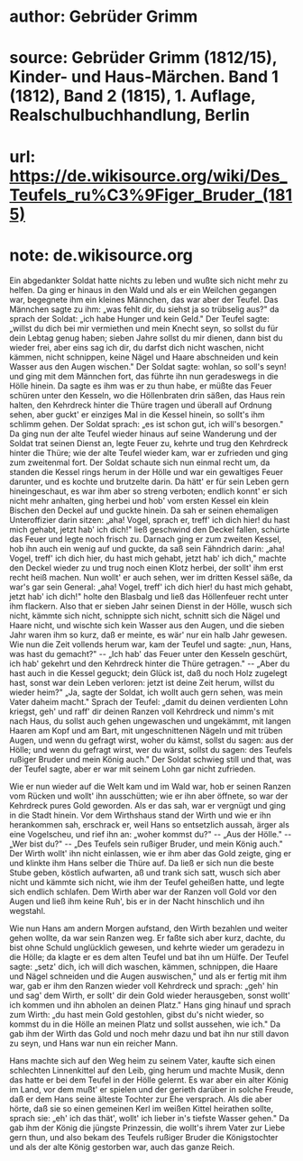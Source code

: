 # author: Gebrüder Grimm
# source: Gebrüder Grimm (1812/15), Kinder- und Haus-Märchen. Band 1 (1812), Band 2 (1815), 1. Auflage, Realschulbuchhandlung, Berlin
# url: https://de.wikisource.org/wiki/Des_Teufels_ru%C3%9Figer_Bruder_(1815)
# note: de.wikisource.org

Ein abgedankter Soldat hatte nichts zu leben und wußte sich nicht mehr zu helfen. Da ging er hinaus in den Wald und als er ein Weilchen gegangen war, begegnete ihm ein kleines Männchen, das war aber der Teufel. Das Männchen sagte zu ihm: „was fehlt dir, du siehst ja so trübselig aus?" da sprach der Soldat: „ich habe Hunger und kein Geld." Der Teufel sagte: „willst du dich bei mir vermiethen und mein Knecht seyn, so sollst du für dein Lebtag genug haben; sieben Jahre sollst du mir dienen, dann bist du wieder frei, aber eins sag ich dir, du darfst dich nicht waschen, nicht kämmen, nicht schnippen, keine Nägel und Haare abschneiden und kein Wasser aus den Augen wischen." Der Soldat sagte: wohlan, so soll's seyn! und ging mit dem Männchen fort, das führte ihn nun geradeswegs in die Hölle hinein. Da sagte es ihm was er zu thun habe, er müßte das Feuer schüren unter den Kesseln, wo die Höllenbraten drin säßen, das Haus rein halten, den Kehrdreck hinter die Thüre tragen und überall auf Ordnung sehen, aber guckt' er einziges Mal in die Kessel hinein, so sollt's ihm schlimm gehen. Der Soldat sprach: „es ist schon gut, ich will's besorgen." Da ging nun  der alte Teufel wieder hinaus auf seine Wanderung und der Soldat trat seinen Dienst an, legte Feuer zu, kehrte und trug den Kehrdreck hinter die Thüre; wie der alte Teufel wieder kam, war er zufrieden und ging zum zweitenmal fort. Der Soldat schaute sich nun einmal recht um, da standen die Kessel rings herum in der Hölle und war ein gewaltiges Feuer darunter, und es kochte und brutzelte darin. Da hätt' er für sein Leben gern hineingeschaut, es war ihm aber so streng verboten; endlich konnt' er sich nicht mehr anhalten, ging herbei und hob' vom ersten Kessel ein klein Bischen den Deckel auf und guckte hinein. Da sah er seinen ehemaligen Unteroffizier darin sitzen: „aha! Vogel, sprach er, treff' ich dich hier! du hast mich gehabt, jetzt hab' ich dich!" ließ geschwind den Deckel fallen, schürte das Feuer und legte noch frisch zu. Darnach ging er zum zweiten Kessel, hob ihn auch ein wenig auf und guckte, da saß sein Fähndrich darin: „aha! Vogel, treff' ich dich hier, du hast mich gehabt, jetzt hab' ich dich," machte den Deckel wieder zu und trug noch einen Klotz herbei, der sollt' ihm erst recht heiß machen. Nun wollt' er auch sehen, wer im dritten Kessel säße, da war's gar sein General: „aha! Vogel, treff' ich dich hier! du hast mich gehabt, jetzt hab' ich dich!" holte den Blasbalg und ließ das Höllenfeuer recht unter ihm flackern. Also that er sieben Jahr seinen Dienst in der Hölle,  wusch sich nicht, kämmte sich nicht, schnippte sich nicht, schnitt sich die Nägel und Haare nicht, und wischte sich kein Wasser aus den Augen, und die sieben Jahr waren ihm so kurz, daß er meinte, es wär' nur ein halb Jahr gewesen. Wie nun die Zeit vollends herum war, kam der Teufel und sagte: „nun, Hans, was hast du gemacht?" -- „Ich hab' das Feuer unter den Kesseln geschürt, ich hab' gekehrt und den Kehrdreck hinter die Thüre getragen." -- „Aber du hast auch in die Kessel geguckt; dein Glück ist, daß du noch Holz zugelegt hast, sonst war dein Leben verloren: jetzt ist deine Zeit herum, willst du wieder heim?" „Ja, sagte der Soldat, ich wollt auch gern sehen, was mein Vater daheim macht." Sprach der Teufel: „damit du deinen verdienten Lohn kriegst, geh' und raff' dir deinen Ranzen voll Kehrdreck und nimm's mit nach Haus, du sollst auch gehen ungewaschen und ungekämmt, mit langen Haaren am Kopf und am Bart, mit ungeschnittenen Nägeln und mit trüben Augen, und wenn du gefragt wirst, woher du kämst, sollst du sagen: aus der Hölle; und wenn du gefragt wirst, wer du wärst, sollst du sagen: des Teufels rußiger Bruder und mein König auch." Der Soldat schwieg still und that, was der Teufel sagte, aber er war mit seinem Lohn gar nicht zufrieden. 

Wie er nun wieder auf die Welt kam und  im Wald war, hob er seinen Ranzen vom Rücken und wollt' ihn ausschütten; wie er ihn aber öffnete, so war der Kehrdreck pures Gold geworden. Als er das sah, war er vergnügt und ging in die Stadt hinein. Vor dem Wirthshaus stand der Wirth und wie er ihn herankommen sah, erschrack er, weil Hans so entsetzlich aussah, ärger als eine Vogelscheu, und rief ihn an: „woher kommst du?" -- „Aus der Hölle." -- „Wer bist du?" -- „Des Teufels sein rußiger Bruder, und mein König auch." Der Wirth wollt' ihn nicht einlassen, wie er ihm aber das Gold zeigte, ging er und klinkte ihm Hans selber die Thüre auf. Da ließ er sich nun die beste Stube geben, köstlich aufwarten, aß und trank sich satt, wusch sich aber nicht und kämmte sich nicht, wie ihm der Teufel geheißen hatte, und legte sich endlich schlafen. Dem Wirth aber war der Ranzen voll Gold vor den Augen und ließ ihm keine Ruh', bis er in der Nacht hinschlich und ihn wegstahl. 

Wie nun Hans am andern Morgen aufstand, den Wirth bezahlen und weiter gehen wollte, da war sein Ranzen weg. Er faßte sich aber kurz, dachte, du bist ohne Schuld unglücklich gewesen, und kehrte wieder um geradezu in die Hölle; da klagte er es dem alten Teufel und bat ihn um Hülfe. Der Teufel sagte: „setz' dich, ich will dich waschen, kämmen, schnippen, die Haare und Nägel schneiden und die Augen auswischen,"  und als er fertig mit ihm war, gab er ihm den Ranzen wieder voll Kehrdreck und sprach: „geh' hin und sag' dem Wirth, er sollt' dir dein Gold wieder herausgeben, sonst wollt' ich kommen und ihn abholen an deinen Platz." Hans ging hinauf und sprach zum Wirth: „du hast mein Gold gestohlen, gibst du's nicht wieder, so kommst du in die Hölle an meinen Platz und sollst aussehen, wie ich." Da gab ihm der Wirth das Gold und noch mehr dazu und bat ihn nur still davon zu seyn, und Hans war nun ein reicher Mann. 

Hans machte sich auf den Weg heim zu seinem Vater, kaufte sich einen schlechten Linnenkittel auf den Leib, ging herum und machte Musik, denn das hatte er bei dem Teufel in der Hölle gelernt. Es war aber ein alter König im Land, vor dem mußt' er spielen und der gerieth darüber in solche Freude, daß er dem Hans seine älteste Tochter zur Ehe versprach. Als die aber hörte, daß sie so einen gemeinen Kerl im weißen Kittel heirathen sollte, sprach sie: „eh' ich das thät', wollt' ich lieber in's tiefste Wasser gehen." Da gab ihm der König die jüngste Prinzessin, die wollt's ihrem Vater zur Liebe gern thun, und also bekam des Teufels rußiger Bruder die Königstochter und als der alte König gestorben war, auch das ganze Reich. 

